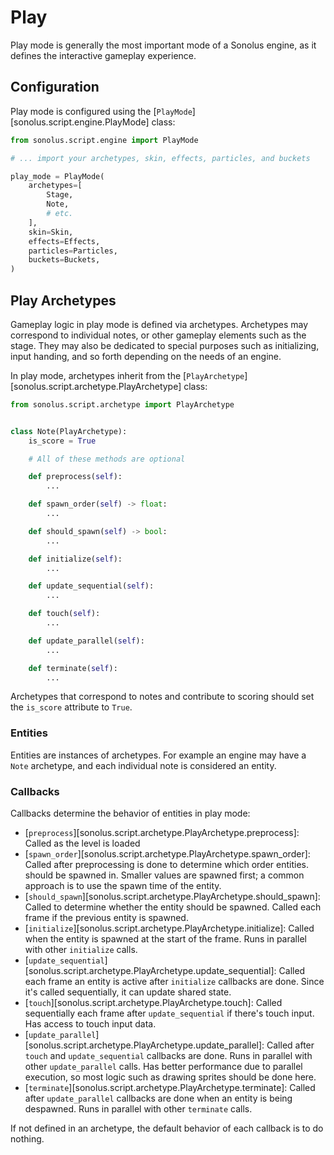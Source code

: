 # Play

Play mode is generally the most important mode of a Sonolus engine, as it defines the interactive gameplay experience.

## Configuration

Play mode is configured using the [`PlayMode`][sonolus.script.engine.PlayMode] class:

```python
from sonolus.script.engine import PlayMode

# ... import your archetypes, skin, effects, particles, and buckets

play_mode = PlayMode(
    archetypes=[
        Stage,
        Note,
        # etc.
    ],
    skin=Skin,
    effects=Effects,
    particles=Particles,
    buckets=Buckets,
)
```

## Play Archetypes

Gameplay logic in play mode is defined via archetypes. Archetypes may correspond to individual notes, or other gameplay
elements such as the stage. They may also be dedicated to special purposes such as initializing, input handing, and
so forth depending on the needs of an engine.

In play mode, archetypes inherit from the [`PlayArchetype`][sonolus.script.archetype.PlayArchetype] class:

```python
from sonolus.script.archetype import PlayArchetype


class Note(PlayArchetype):
    is_score = True

    # All of these methods are optional

    def preprocess(self):
        ...

    def spawn_order(self) -> float:
        ...

    def should_spawn(self) -> bool:
        ...

    def initialize(self):
        ...

    def update_sequential(self):
        ...

    def touch(self):
        ...

    def update_parallel(self):
        ...

    def terminate(self):
        ...

```

Archetypes that correspond to notes and contribute to scoring should set the `is_score` attribute to `True`.

### Entities

Entities are instances of archetypes. For example an engine may have a `Note` archetype, and each individual note is
considered an entity.

### Callbacks

Callbacks determine the behavior of entities in play mode:

- [`preprocess`][sonolus.script.archetype.PlayArchetype.preprocess]:
  Called as the level is loaded
- [`spawn_order`][sonolus.script.archetype.PlayArchetype.spawn_order]:
  Called after preprocessing is done to determine which order entities. should be spawned in.
  Smaller values are spawned first; a common approach is to use the spawn time of the entity.
- [`should_spawn`][sonolus.script.archetype.PlayArchetype.should_spawn]:
  Called to determine whether the entity should be spawned. Called each frame if the previous entity is spawned.
- [`initialize`][sonolus.script.archetype.PlayArchetype.initialize]:
  Called when the entity is spawned at the start of the frame. Runs in parallel with other `initialize` calls.
- [`update_sequential`][sonolus.script.archetype.PlayArchetype.update_sequential]:
  Called each frame an entity is active after `initialize` callbacks are done.
  Since it's called sequentially, it can update shared state.
- [`touch`][sonolus.script.archetype.PlayArchetype.touch]:
  Called sequentially each frame after `update_sequential` if there's touch input. Has access to touch input data.
- [`update_parallel`][sonolus.script.archetype.PlayArchetype.update_parallel]:
  Called after `touch` and `update_sequential` callbacks are done. Runs in parallel with other `update_parallel` calls.
  Has better performance due to parallel execution, so most logic such as drawing sprites should be done here.
- [`terminate`][sonolus.script.archetype.PlayArchetype.terminate]:
  Called after `update_parallel` callbacks are done when an entity is being despawned.
  Runs in parallel with other `terminate` calls.

If not defined in an archetype, the default behavior of each callback is to do nothing.
